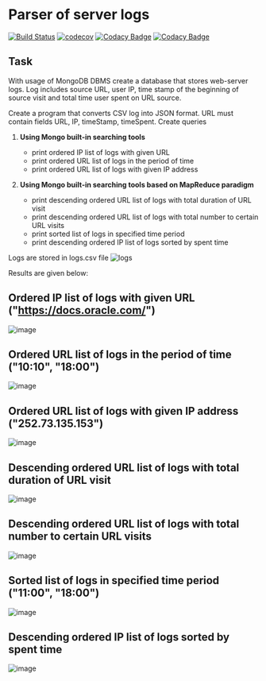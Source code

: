 # Parser of server logs

[![Build Status](https://travis-ci.org/MasterOfTheU/log-parser.svg?branch=master)](https://travis-ci.org/MasterOfTheU/log-parser)
[![codecov](https://codecov.io/gh/MasterOfTheU/log-parser/branch/master/graph/badge.svg)](https://codecov.io/gh/MasterOfTheU/log-parser)
[![Codacy Badge](https://api.codacy.com/project/badge/Grade/fa73983ba7864718a01b7392598361ad)](https://www.codacy.com/app/MasterOfTheU/log-parser?utm_source=github.com&amp;utm_medium=referral&amp;utm_content=MasterOfTheU/log-parser&amp;utm_campaign=Badge_Grade)
[![Codacy Badge](https://api.codacy.com/project/badge/Coverage/fa73983ba7864718a01b7392598361ad)](https://www.codacy.com/app/MasterOfTheU/log-parser?utm_source=github.com&utm_medium=referral&utm_content=MasterOfTheU/log-parser&utm_campaign=Badge_Coverage)

## Task
With usage of MongoDB DBMS create a database that stores web-server logs. Log includes source URL,
user IP, time stamp of the beginning of source visit and total time user spent on URL source.

Create a program that converts CSV log into JSON format. URL must contain fields URL, IP, timeStamp, timeSpent. Create queries
1) <strong> Using Mongo built-in searching tools </strong>
 
    - print ordered IP list of logs with given URL
    - print ordered URL list of logs in the period of time
    - print ordered URL list of logs with given IP address 

2) <strong> Using Mongo built-in searching tools based on MapReduce paradigm </strong>

    - print descending ordered URL list of logs with total duration of URL visit
    - print descending ordered URL list of logs with total number to certain URL visits
    - print sorted list of logs in specified time period
    - print descending ordered IP list of logs sorted by spent time
    
Logs are stored in logs.csv file
![logs](https://user-images.githubusercontent.com/15348166/33517763-a179f4ec-d792-11e7-83e5-f56acd2b9272.PNG)

Results are given below:

## Ordered IP list of logs with given URL ("https://docs.oracle.com/")  <br>
![image](https://user-images.githubusercontent.com/15348166/33517774-cdafd324-d792-11e7-8d7a-e97d47829600.png)
## Ordered URL list of logs in the period of time ("10:10", "18:00") <br>
![image](https://user-images.githubusercontent.com/15348166/33517795-1dcc28e4-d793-11e7-9bd4-345614fbca07.png)
## Ordered URL list of logs with given IP address ("252.73.135.153") <br>
![image](https://user-images.githubusercontent.com/15348166/33517806-43bee302-d793-11e7-8664-0ea871fd4f28.png)

## Descending ordered URL list of logs with total duration of URL visit <br>
![image](https://user-images.githubusercontent.com/15348166/33517821-8a34e49e-d793-11e7-8903-610437c53942.png)
## Descending ordered URL list of logs with total number to certain URL visits <br>
![image](https://user-images.githubusercontent.com/15348166/33517832-b6d31a16-d793-11e7-9ba1-0645f730073a.png)
## Sorted list of logs in specified time period ("11:00", "18:00") <br>
![image](https://user-images.githubusercontent.com/15348166/33517839-d533efbc-d793-11e7-995c-e22d1c7c681b.png)
## Descending ordered IP list of logs sorted by spent time <br>
![image](https://user-images.githubusercontent.com/15348166/33517844-e691770c-d793-11e7-8d31-45acb0284e48.png)

